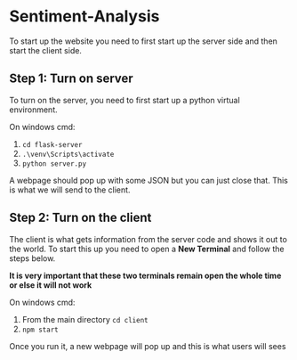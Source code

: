 # Sentiment-Analysis

To start up the website you need to first start up the server side and then start the client side.

## Step 1: Turn on server

To turn on the server, you need to first start up a python virtual environment.

On windows cmd:

1. `cd flask-server`
2. `.\venv\Scripts\activate`
3.  `python server.py`

A webpage should pop up with some JSON but you can just close that. This is what we will send to the client.

## Step 2: Turn on the client 

The client is what gets information from the server code and shows it out to the world. To start this up you need to open a  **New Terminal** and follow the steps below. 

**It is very important that these two terminals remain open the whole time or else it will not work**

On windows cmd: 

1. From the main directory `cd client`
2. `npm start`

Once you run it, a new webpage will pop up and this is what users will sees
